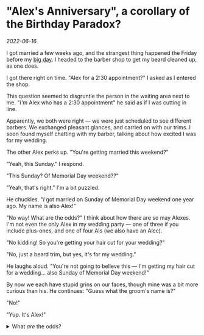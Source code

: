# "Alex's Anniversary", a corollary of the Birthday Paradox?

_2022-06-16_

I got married a few weeks ago, and the strangest thing happened the Friday before my [big day](/zettel/wedding/). I
headed to the barber shop to get my beard cleaned up, as one does.

I got there right on time. "Alex for a 2:30 appointment?" I asked as I entered the shop.

This question seemed to disgruntle the person in the waiting area next to me.  "_I'm_ Alex who has a 2:30 appointment"
he said as if I was cutting in line.

Apparently, we both were right — we were just scheduled to see different barbers. We exchanged pleasant glances, and
carried on with our trims. I soon found myself chatting with my barber, talking about how excited I was for my wedding.

The other Alex perks up. "You're getting married this weekend?"

"Yeah, this Sunday." I respond.

"This Sunday? Of Memorial Day weekend??"

"Yeah, that's right." I'm a bit puzzled.

He chuckles. "_I_ got married on Sunday of Memorial Day weekend one year ago. My name is also Alex!"

"No way! What are the odds?" I think about how there are so may Alexes. I'm not even the only Alex in my wedding party —
one of three if you include plus-ones, and one of four Als (we also have an Alec).

"No kidding! So you're getting your hair cut for your wedding?"

"No, just a beard trim, but yes, it's for my wedding."

He laughs aloud. "You're not going to believe this — I'm getting my hair cut for a wedding... also Sunday of Memorial
Day weekend!"

By now we each have stupid grins on our faces, though mine was a bit more curious than his. He continues: "Guess what
the groom's name is?"

"No!"

"Yup. It's Alex!"

<details>
<summary>What <i>are</i> the odds?</summary>

I thought a bit about how to solve this during my wedding weekend. I [almost tried](/zettel/wedding/paradox/) to
formalize and calculate a solution. Instead, I went off to my honeymoon.

</details>










